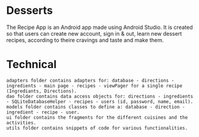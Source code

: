 # Desserts


The Recipe App is an Android app made using Android Studio. It is created so that users can create new account, sign in & out, learn new dessert recipes, according to theire cravings and taste and make them.

# Technical

    adapters folder contains adapters for: database - directions - ingredients - main page - recipes - viewPager for a single recipe (Ingrediants, Directions).
    dao folder contains data access objects for: directions - ingredients - SQLiteDatabaseHelper - recipes - users (id, password, name, email).
    models folder contains classes to define a: database - direction - ingredient - recipe - user.
    ui folder contains the fragments for the different cuisines and the activities.
    utils folder contains snippets of code for various functionalities.

